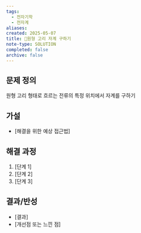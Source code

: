 ```yaml
---
tags:
  - 전자기학
  - 전자계
aliases: 
created: 2025-05-07
title: 🔬원형 고리 자계 구하기
note-type: SOLUTION
completed: false
archive: false
---
```



## 문제 정의


원형 고리 형태로 흐르는 전류의 특정 위치에서 자계를 구하기

## 가설
- [해결을 위한 예상 접근법]

## 해결 과정
1. [단계 1]
2. [단계 2]
3. [단계 3]

## 결과/반성
- [결과]
- [개선점 또는 느낀 점]